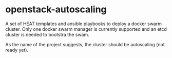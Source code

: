# openstack-autoscaling

A set of HEAT templates and ansible playbooks to deploy a docker swarm cluster. 
Only one docker swarm manager is currently supported and an etcd cluster is needed to bootstra the swam.

As the name of the project suggests, the cluster should be autoscaling (not ready yet).

